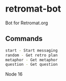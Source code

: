 # retromat-bot
Bot for Retromat.org

## Commands

```sh
start - Start messaging
random - Get retro plan
metaphor - Get metaphor
question - Get question
```

Node 16
